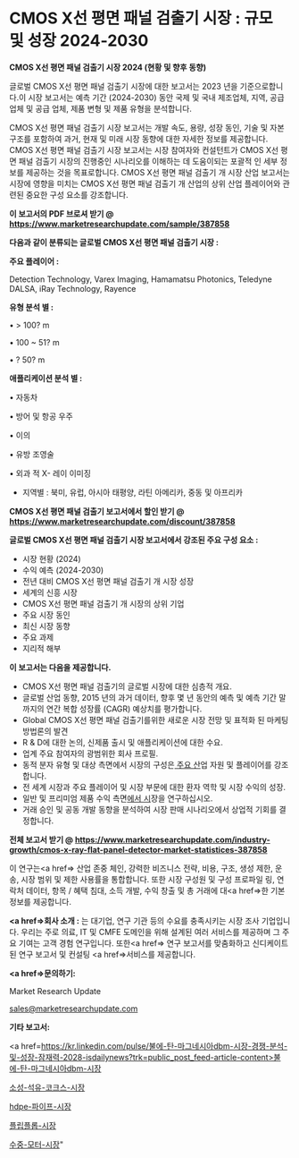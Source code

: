 # CMOS X선 평면 패널 검출기 시장 : 규모 및 성장 2024-2030

<strong>CMOS X선 평면 패널 검출기 시장 2024 (현황 및 향후 동향)</strong>

글로벌 CMOS X선 평면 패널 검출기 시장에 대한 보고서는 2023 년을 기준으로합니다.이 시장 보고서는 예측 기간 (2024-2030) 동안 국제 및 국내 제조업체, 지역, 공급 업체 및 공급 업체, 제품 변형 및 제품 유형을 분석합니다.

CMOS X선 평면 패널 검출기 시장 보고서는 개발 속도, 용량, 성장 동인, 기술 및 자본 구조를 포함하여 과거, 현재 및 미래 시장 동향에 대한 자세한 정보를 제공합니다. CMOS X선 평면 패널 검출기 시장 보고서는 시장 참여자와 컨설턴트가 CMOS X선 평면 패널 검출기 시장의 진행중인 시나리오를 이해하는 데 도움이되는 포괄적 인 세부 정보를 제공하는 것을 목표로합니다. CMOS X선 평면 패널 검출기 개 시장 산업 보고서는 시장에 영향을 미치는 CMOS X선 평면 패널 검출기 개 산업의 상위 산업 플레이어와 관련된 중요한 구성 요소를 강조합니다.



<strong>이 보고서의 PDF 브로셔 받기 @ <a href=https://www.marketresearchupdate.com/sample/387858>https://www.marketresearchupdate.com/sample/387858</a></strong>



<strong>다음과 같이 분류되는 글로벌 CMOS X선 평면 패널 검출기 시장 :</strong>



<strong>주요 플레이어 :</strong>

Detection Technology, Varex Imaging, Hamamatsu Photonics, Teledyne DALSA, iRay Technology, Rayence



<strong>유형 분석 별 :</strong>

• > 100? m

• 100 ~ 51? m

• ? 50? m



<strong>애플리케이션 분석 별 :</strong>

• 자동차

• 방어 및 항공 우주

• 이의

• 유방 조영술

• 외과 적 X- 레이 이미징

<ul>
  <li>지역별 : 북미, 유럽, 아시아 태평양, 라틴 아메리카, 중동 및 아프리카</li>
</ul>


<strong>CMOS X선 평면 패널 검출기 보고서에서 할인 받기 @ <a href=https://www.marketresearchupdate.com/discount/387858>https://www.marketresearchupdate.com/discount/387858</a></strong>



<strong>글로벌 CMOS X선 평면 패널 검출기 시장 보고서에서 강조된 주요 구성 요소 :</strong>
<ul>
  <li>시장 현황 (2024)</li>
  <li>수익 예측 (2024-2030)</li>
  <li>전년 대비 CMOS X선 평면 패널 검출기 개 시장 성장</li>
  <li>세계의 신흥 시장</li>
  <li>CMOS X선 평면 패널 검출기 개 시장의 상위 기업</li>
  <li>주요 시장 동인</li>
  <li>최신 시장 동향</li>
  <li>주요 과제</li>
  <li>지리적 해부</li>
</ul>


<strong>이 보고서는 다음을 제공합니다.</strong>
<ul>
  <li>CMOS X선 평면 패널 검출기의 글로벌 시장에 대한 심층적 개요.</li>
  <li>글로벌 산업 동향, 2015 년의 과거 데이터, 향후 몇 년 동안의 예측 및 예측 기간 말까지의 연간 복합 성장률 (CAGR) 예상치를 평가합니다.</li>
  <li>Global CMOS X선 평면 패널 검출기를위한 새로운 시장 전망 및 표적화 된 마케팅 방법론의 발견</li>
  <li>R &amp; D에 대한 논의, 신제품 출시 및 애플리케이션에 대한 수요.</li>
  <li>업계 주요 참여자의 광범위한 회사 프로필.</li>
  <li>동적 분자 유형 및 대상 측면에서 시장의 구성은<a href=> 주요 산</a>업 자원 및 플레이어를 강조합니다.</li>
  <li>전 세계 시장과 주요 플레이어 및 시장 부문에 대한 환자 역학 및 시장 수익의 성장.</li>
  <li>일반 및 프리미엄 제품 수익 측면<a href=>에서 시</a>장을 연구하십시오.</li>
  <li>거래 승인 및 공동 개발 동향을 분석하여 시장 판매 시나리오에서 상업적 기회를 결정합니다.</li>
</ul>



<strong>전체 보고서 받기 @ <a href=https://www.marketresearchupdate.com/industry-growth/cmos-x-ray-flat-panel-detector-market-statistices-387858>https://www.marketresearchupdate.com/industry-growth/cmos-x-ray-flat-panel-detector-market-statistices-387858</a></strong>

이 연구는<a href=> 산업 존중</a> 체인, 강력한 비즈니스 전략, 비용, 구조, 생성 제한, 운송, 시장 범위 및 제한 사용률을 통합합니다. 또한 시장 구성원 및 구성 프로파일 링, 연락처 데이터, 항목 / 혜택 침대, 소득 개발, 수익 창출 및 총 거래에 대<a href=>한 기본 </a>정보를 제공합니다.



<strong><a href=>회사 소</a>개 :</strong>
는 대기업, 연구 기관 등의 수요를 충족시키는 시장 조사 기업입니다. 우리는 주로 의료, IT 및 CMFE 도메인을 위해 설계된 여러 서비스를 제공하며 그 주요 기여는 고객 경험 연구입니다. 또한<a href=> 연구 보</a>고서를 맞춤화하고 신디케이트 된 연구 보고서 및 컨설팅 <a href=>서비스</a>를 제공합니다.



<strong><a href=>문의하기:</a></strong>

Market Research Update

sales@marketresearchupdate.com



<strong>기타 보고서:</strong>

<a href=https://kr.linkedin.com/pulse/불에-탄-마그네시아dbm-시장-경쟁-분석-및-성장-잠재력-2028-isdailynews?trk=public_post_feed-article-content>불에-탄-마그네시아dbm-시장</a>

<a href=https://www.linkedin.com/pulse/소성-석유-코크스-시장-세분화-연구-및-목표-고객2029년-consumer-connection-chronicles-24-/>소성-석유-코크스-시장</a>

<a href=https://www.linkedin.com/pulse/hdpe-파이프-시장-세분화-연구-및-목표-고객2029년-consumer-connection-compendium-ana-ykkzf/>hdpe-파이프-시장</a>

<a href=https://www.linkedin.com/pulse/플립플롭-시장-규모-및-성장-2023-survey-savvy-insights-360-analysis-mnsaf/>플립플롭-시장</a>

<a href=https://www.linkedin.com/pulse/수중-모터-시장-동향-및-성장-전망-survey-savvy-insights-360-analysis-oakzf/>수중-모터-시장</a>"
